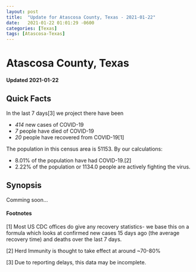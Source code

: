 ```yaml
---
layout: post
title:  "Update for Atascosa County, Texas - 2021-01-22"
date:   2021-01-22 01:01:29 -0600
categories: [Texas]
tags: [Atascosa-Texas]
---
```


# Atascosa County, Texas
#### Updated 2021-01-22

## Quick Facts

In the last 7 days[3] we project there have been
- *414* new cases of COVID-19
- *7* people have died of COVID-19
- *20* people have recovered from COVID-19[1]

The population in this census area is 51153. By our calculations:
- 8.01% of the population have had COVID-19.[2]
- 2.22% of the population or 1134.0 people are actively fighting the virus.

## Synopsis

Comming soon...


#### Footnotes

[1] Most US CDC offices do give any recovery statistics- we base this on a formula which looks at confirmed new cases
15 days ago (the average recovery time) and deaths over the last 7 days.

[2] Herd Immunity is thought to take effect at around ~70-80%

[3] Due to reporting delays, this data may be incomplete.
 
    